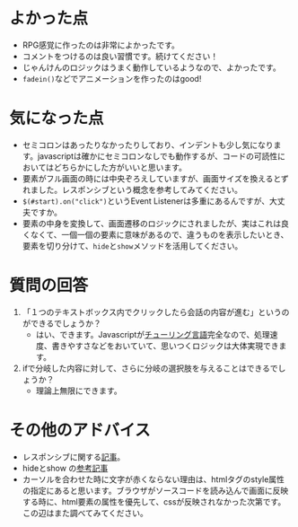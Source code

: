 # よかった点
- RPG感覚に作ったのは非常によかったです。
- コメントをつけるのは良い習慣です。続けてください！
- じゃんけんのロジックはうまく動作しているようなので、よかったです。
- `fadein()`などでアニメーションを作ったのはgood!

# 気になった点
- セミコロンはあったりなかったりしており、インデントも少し気になります。javascriptは確かにセミコロンなしでも動作するが、コードの可読性においてはどちらかにした方がいいと思います。
- 要素がフル画面の時には中央ぞろえしていますが、画面サイズを換えるとずれました。レスポンシブという概念を参考してみてください。
- `$(#start).on("click")`というEvent Listenerは多重にあるんですが、大丈夫ですか。
- 要素の中身を変換して、画面遷移のロジックにされましたが、実はこれは良くなくて、一個一個の要素に意味があるので、違うものを表示したいとき、要素を切り分けて、`hide`と`show`メソッドを活用してください。

# 質問の回答
1. 「１つのテキストボックス内でクリックしたら会話の内容が進む」というのができるでしょうか？
    - はい、できます。Javascriptが[チューリング言語](https://teratail.com/questions/180502)完全なので、処理速度、書きやすさなどをおいていて、思いつくロジックは大体実現できます。
2. ifで分岐した内容に対して、さらに分岐の選択肢を与えることはできるでしょうか？
    - 理論上無限にできます。

# その他のアドバイス
- レスポンシブに関する[記事](https://digitalidentity.co.jp/blog/creative/responsive-web-design.html)。
- hideとshow の[参考記事](https://qiita.com/gnk0096/items/faf1821ae09820e30ce8)
- カーソルを合わせた時に文字が赤くならない理由は、htmlタグのstyle属性の指定にあると思います。ブラウザがソースコードを読み込んで画面に反映する時に、html要素の属性を優先して、cssが反映されなかった次第です。この辺はまた調べてみてください。